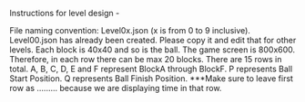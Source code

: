 Instructions for level design -

File naming convention: Level0x.json (x is from 0 to 9 inclusive).
Level00.json has already been created. Please copy it and edit that for other levels.
Each block is 40x40 and so is the ball.
The game screen is 800x600.
Therefore, in each row there can be max 20 blocks.
There are 15 rows in total.
A, B, C, D, E and F represent BlockA through BlockF.
P represents Ball Start Position.
Q represents Ball Finish Position.
***Make sure to leave first row as ......... because we are displaying time in that row.